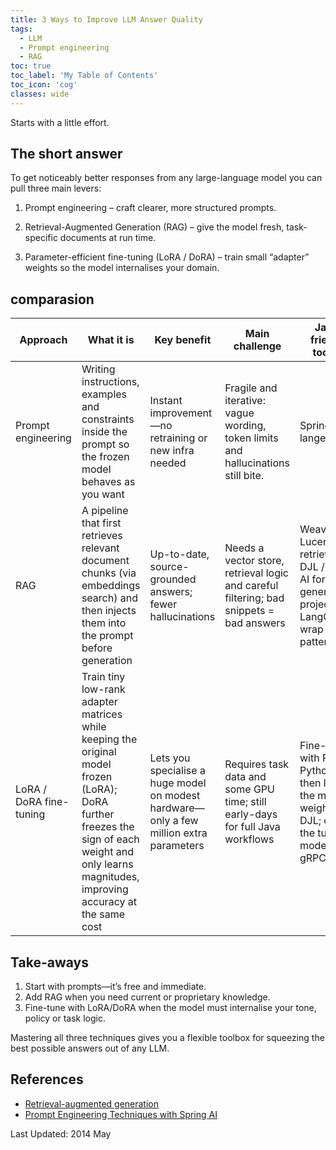 ```yaml
---
title: 3 Ways to Improve LLM Answer Quality
tags:
  - LLM
  - Prompt engineering
  - RAG
toc: true
toc_label: 'My Table of Contents'
toc_icon: 'cog'
classes: wide
---
```


Starts with a little effort.

## The short answer
To get noticeably better responses from any large-language model you can pull three main levers:

1. Prompt engineering – craft clearer, more structured prompts.

2. Retrieval-Augmented Generation (RAG) – give the model fresh, task-specific documents at run time.

3. Parameter-efficient fine-tuning (LoRA / DoRA) – train small “adapter” weights so the model internalises your domain.

## comparasion

| Approach  | What it is  |Key benefit	   | Main challenge	  | Java-friendly tooling|
|---|---|---|---|---|
|Prompt engineering	   |Writing instructions, examples and constraints inside the prompt so the frozen model behaves as you want   | Instant improvement—no retraining or new infra needed  |Fragile and iterative: vague wording, token limits and hallucinations still bite.	   |Spring AI & langeChain   |
| RAG  | A pipeline that first retrieves relevant document chunks (via embeddings search) and then injects them into the prompt before generation  | Up-to-date, source-grounded answers; fewer hallucinations  | Needs a vector store, retrieval logic and careful filtering; bad snippets = bad answers  | Weaviate or Lucene for retrieval + DJL / Spring AI for generation; projects like LangChain4j wrap the pattern  |
| LoRA / DoRA fine-tuning	  | Train tiny low-rank adapter matrices while keeping the original model frozen (LoRA); DoRA further freezes the sign of each weight and only learns magnitudes, improving accuracy at the same cost  | Lets you specialise a huge model on modest hardware—only a few million extra parameters  |Requires task data and some GPU time; still early-days for full Java workflows   | Fine-tune with PEFT in Python, then load the merged weights with DJL; or call the tuned model over gRPC/HTTP.|

## Take-aways

1. Start with prompts—it’s free and immediate.
2. Add RAG when you need current or proprietary knowledge.
3. Fine-tune with LoRA/DoRA when the model must internalise your tone, policy or task logic.

Mastering all three techniques gives you a flexible toolbox for squeezing the best possible answers out of any LLM.

## References
- [Retrieval-augmented generation](https://en.wikipedia.org/wiki/Retrieval-augmented_generation)
- [Prompt Engineering Techniques with Spring AI](https://spring.io/blog/2025/04/14/spring-ai-prompt-engineering-patterns)

Last Updated:  2014 May